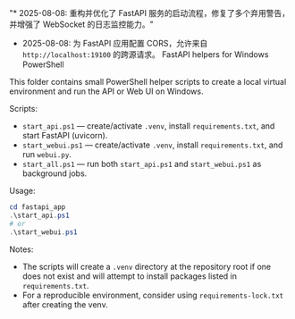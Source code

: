 "* 2025-08-08: 重构并优化了 FastAPI 服务的启动流程，修复了多个弃用警告，并增强了 WebSocket 的日志监控能力。" 
* 2025-08-08: 为 FastAPI 应用配置 CORS，允许来自 `http://localhost:19100` 的跨源请求。
FastAPI helpers for Windows PowerShell

This folder contains small PowerShell helper scripts to create a local virtual
environment and run the API or Web UI on Windows.

Scripts:

- `start_api.ps1` — create/activate `.venv`, install `requirements.txt`, and start FastAPI (uvicorn).
- `start_webui.ps1` — create/activate `.venv`, install `requirements.txt`, and run `webui.py`.
- `start_all.ps1` — run both `start_api.ps1` and `start_webui.ps1` as background jobs.

Usage:

```powershell
cd fastapi_app
.\start_api.ps1
# or
.\start_webui.ps1
```

Notes:
- The scripts will create a `.venv` directory at the repository root if one
	does not exist and will attempt to install packages listed in `requirements.txt`.
- For a reproducible environment, consider using `requirements-lock.txt` after
	creating the venv.